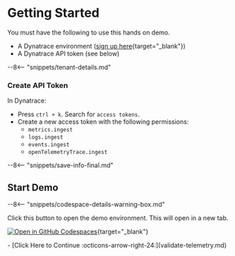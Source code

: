 # Getting Started

You must have the following to use this hands on demo.

* A Dynatrace environment ([sign up here](https://dt-url.net/trial){target="_blank"})
* A Dynatrace API token (see below)

--8<-- "snippets/tenant-details.md"

### Create API Token
In Dynatrace:

* Press `ctrl + k`. Search for `access tokens`.
* Create a new access token with the following permissions:
    * `metrics.ingest`
    * `logs.ingest`
    * `events.ingest`
    * `openTelemetryTrace.ingest`

--8<-- "snippets/save-info-final.md"

## Start Demo

--8<-- "snippets/codespace-details-warning-box.md"

Click this button to open the demo environment. This will open in a new tab.

[![Open in GitHub Codespaces](https://github.com/codespaces/badge.svg)](https://codespaces.new/dynatrace/obslab-release-validation){target="_blank"}

<div class="grid cards" markdown>
- [Click Here to Continue :octicons-arrow-right-24:](validate-telemetry.md)
</div>
